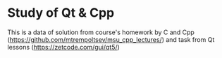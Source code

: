 # Study of Qt & Cpp
This is a data of solution from course's homework by C and Cpp (https://github.com/mtrempoltsev/msu_cpp_lectures/) and task from Qt lessons (https://zetcode.com/gui/qt5/)